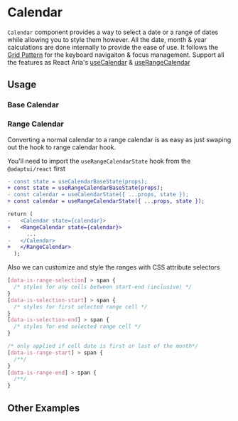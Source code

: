 # Calendar

`Calendar` component provides a way to select a date or a range of dates while
allowing you to style them however. All the date, month & year calculations are
done internally to provide the ease of use. It follows the
[Grid Pattern](https://www.w3.org/WAI/ARIA/apg/patterns/grid/) for the keyboard
navigaiton & focus management. Support all the features as React Aria's
[useCalendar](https://react-spectrum.adobe.com/react-aria/useCalendar.html#features)
&
[useRangeCalendar](https://react-spectrum.adobe.com/react-aria/useRangeCalendar.html#features)

<!-- ADD_TOC -->

## Usage

### Base Calendar

<!-- ADD_EXAMPLE src/calendar/stories/templates/CalendarBasicJsx.ts -->

<!-- CODESANDBOX
link_title: Calendar
js: src/calendar/stories/templates/CalendarBasicJsx.ts
css: src/calendar/stories/templates/CalendarBasicCss.ts
files: [src/calendar/stories/templates/UtilsJsx.ts]
-->
<!-- CODESANDBOX
link_title: Calendar TS
tsx: src/calendar/stories/templates/CalendarBasicTsx.ts
css: src/calendar/stories/templates/CalendarBasicCss.ts
files: [src/calendar/stories/templates/UtilsTsx.ts]
-->

### Range Calendar

Converting a normal calendar to a range calendar is as easy as just swaping out
the hook to range calendar hook.

You'll need to import the `useRangeCalendarState` hook from the `@adaptui/react`
first

```diff
- const state = useCalendarBaseState(props);
+ const state = useRangeCalendarBaseState(props);
- const calendar = useCalendarState({ ...props, state });
+ const calendar = useRangeCalendarState({ ...props, state });

return (
-   <Calendar state={calendar}>
+   <RangeCalendar state={calendar}>
      ...
-   </Calendar>
+   </RangeCalendar>
  );
```

Also we can customize and style the ranges with CSS attribute selectors

```css
[data-is-range-selection] > span {
  /* styles for any cells between start-end (inclusive) */
}
[data-is-selection-start] > span {
  /* styles for first selected range cell */
}
[data-is-selection-end] > span {
  /* styles for end selected range cell */
}

/* only applied if cell date is first or last of the month*/
[data-is-range-start] > span {
  /**/
}
[data-is-range-end] > span {
  /**/
}
```

<!-- CODESANDBOX
link_title: Range Calendar
js: src/calendar/stories/templates/CalendarRangeJsx.ts
css: src/calendar/stories/templates/CalendarRangeCss.ts
files: [src/calendar/stories/templates/UtilsJsx.ts]
-->
<!-- CODESANDBOX
link_title: Range Calendar TS
tsx: src/calendar/stories/templates/CalendarRangeTsx.ts
css: src/calendar/stories/templates/CalendarRangeCss.ts
files: [src/calendar/stories/templates/UtilsTsx.ts]
-->

## Other Examples

<!-- CODESANDBOX
link_title: Calendar Styled
js: src/calendar/stories/templates/CalendarStyledJsx.ts
css: src/calendar/stories/templates/CalendarBasicCss.ts
files: [src/calendar/stories/templates/UtilsJsx.ts]
-->
<!-- CODESANDBOX
link_title: Calendar Styled TS
tsx: src/calendar/stories/templates/CalendarStyledTsx.ts
css: src/calendar/stories/templates/CalendarBasicCss.ts
files: [src/calendar/stories/templates/UtilsTsx.ts]
-->

<!-- CODESANDBOX
link_title: Calendar Range Styled
js: src/calendar/stories/templates/CalendarRangeStyledJsx.ts
css: src/calendar/stories/templates/CalendarRangeCss.ts
files: [src/calendar/stories/templates/UtilsJsx.ts]
-->
<!-- CODESANDBOX
link_title: Calendar Range Styled TS
tsx: src/calendar/stories/templates/CalendarRangeStyledTsx.ts
css: src/calendar/stories/templates/CalendarRangeCss.ts
files: [src/calendar/stories/templates/UtilsTsx.ts]
-->

<!-- ADD_COMPOSITION src/calendar -->

<!-- ADD_PROPS src/calendar -->
